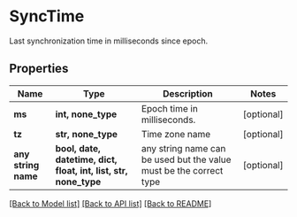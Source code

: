 # SyncTime

Last synchronization time in milliseconds since epoch.

## Properties
Name | Type | Description | Notes
------------ | ------------- | ------------- | -------------
**ms** | **int, none_type** | Epoch time in milliseconds. | [optional] 
**tz** | **str, none_type** | Time zone name | [optional] 
**any string name** | **bool, date, datetime, dict, float, int, list, str, none_type** | any string name can be used but the value must be the correct type | [optional]

[[Back to Model list]](../README.md#documentation-for-models) [[Back to API list]](../README.md#documentation-for-api-endpoints) [[Back to README]](../README.md)


